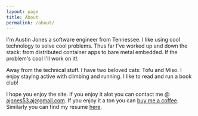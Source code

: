 ```yaml
---
layout: page
title: About
permalink: /about/
---
```


I'm Austin Jones a software engineer from Tennessee.
I like using cool technology to solve cool problems.
Thus far I've worked up and down the stack: from distributed container apps to bare metal embedded.
If the problem's cool I'll work on it!.

Away from the technical stuff.
I have two beloved cats: Tofu and Miso.
I enjoy staying active with climbing and running.
I like to read and run a book club!

I hope you enjoy the site.
If you enjoy it alot you can contact me @ [ajones53.aj@gmail.com](mailto:ajones53.aj@gmail.com).
If you enjoy it a ton you can [buy me a coffee](https://buymeacoffee.com/ajones53ajl).
Similarly you can find my resume [here](https://github.com/ajone239/Rezzie_CV/blob/master/resume/SP_25_resume.pdf).
